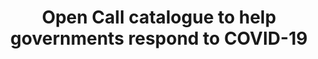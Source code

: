 ---
title: Open Call catalogue to help governments respond to COVID-19
translationKey: open-call
description: >-
  Open Call is a curated catalogue of free, open-source tools that governments can use to support people during COVID-19.
product-url: https://cds-snc.github.io/opencall-appelouvert/
phase: alpha
contact:
  - email: honey.dacanay@da-an.ca
    name: Honey Dacanay
partners:
  - name: Canada School of Public Service Digital Academy
    url: 'https://www.csps-efpc.gc.ca/digital-academy/index-eng.aspx'
  - name: Code for Canada
    url: 'https://codefor.ca/'
status: in-flight
links: 
  - name: GitHub
    url: 'https://github.com/cds-snc/opencall-appelouvert'
onhomepage: true
---